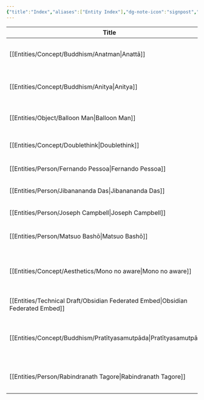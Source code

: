 ```yaml
---
{"title":"Index","aliases":["Entity Index"],"dg-note-icon":"signpost","dg-publish":true,"dg-pinned":true,"garden-index":true,"dg-hide-in-graph":true,"tags":["entities"],"created":"2023-03-25T22:35:25+06:00","updated":"2023-03-25T22:51:51+06:00","permalink":"/entities/entity-index/","hideInGraph":true,"pinned":true,"dgPassFrontmatter":true,"noteIcon":"signpost"}
---
```


| Title                                                                              | Aliases                                                           | Type            | Tags                                                             |
| ---------------------------------------------------------------------------------- | ----------------------------------------------------------------- | --------------- | ---------------------------------------------------------------- |
| [[Entities/Concept/Buddhism/Anatman\|Anattā]]                                   | <ul><li>anātman</li><li>Anattā</li></ul>                          | Concept         | #concept #concept/buddhism #concept/theology #concept/philosophy |
| [[Entities/Concept/Buddhism/Anitya\|Anitya]]                                    | <ul><li>anitya</li><li>impermanence</li></ul>                     | Concept         | #concept #concept/buddhism #concept/theology #concept/philosophy |
| [[Entities/Object/Balloon Man\|Balloon Man]]                                    | <ul><li>বেলুন মানুষ</li><li>বেলুন সৈন্য</li></ul>                 | Object          | #object #object/toy                                              |
| [[Entities/Concept/Doublethink\|Doublethink]]                                   | <ul><li>Doublethink</li></ul>                                     | Concept         | #concept #concept/psychology #concept/orwellian                  |
| [[Entities/Person/Fernando Pessoa\|Fernando Pessoa]]                            | <ul><li>Pessoa</li></ul>                                          | Person          | #person #person/writer                                           |
| [[Entities/Person/Jibanananda Das\|Jibanananda Das]]                            | <ul><li>জীবনানন্দ দাশ</li></ul>                                   | Person          | #person #person/writer                                           |
| [[Entities/Person/Joseph Campbell\|Joseph Campbell]]                            | <ul><li>ক্যাম্পবেল</li></ul>                                      | Person          | #person #person/scholar                                          |
| [[Entities/Person/Matsuo Bashō\|Matsuo Bashō]]                                  | <ul><li>Matsuo Bashō</li></ul>                                    | Person          | #person #person/poet #person/writer                              |
| [[Entities/Concept/Aesthetics/Mono no aware\|Mono no aware]]                    | <ul><li>pathos of things</li><li>mono no aware</li></ul>          | Concept         | #concept #concept/aesthetics #concept/literature #concept/art    |
| [[Entities/Technical Draft/Obsidian Federated Embed\|Obsidian Federated Embed]] | <ul><li>OFE</li></ul>                                             | Technical Draft | #technical-draft                                                 |
| [[Entities/Concept/Buddhism/Pratītyasamutpāda\|Pratītyasamutpāda]]              | <ul><li>dependant origination</li><li>dependant arising</li></ul> | Concept         | #concept #concept/buddhism #concept/theology #concept/philosophy |
| [[Entities/Person/Rabindranath Tagore\|Rabindranath Tagore]]                    | <ul><li>রবীন্দ্রনাথ ঠাকুর</li></ul>                               | Person          | #person #person/polymath #person/activist #person/writer         |
